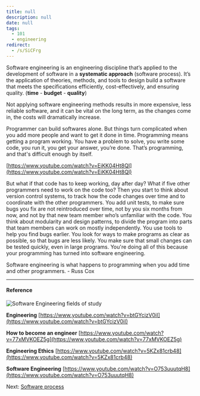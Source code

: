 ```yaml
---
title: null
description: null
date: null
tags:
  - 101
  - engineering
redirect:
  - /s/SiCFrg
---
```


Software engineering is an engineering discipline that’s applied to the development of software in a **systematic approach** (software process). It’s the application of theories, methods, and tools to design build a software that meets the specifications efficiently, cost-effectively, and ensuring quality. (**time** - **budget** - **quality**)

Not applying software engineering methods results in more expensive, less reliable software, and it can be vital on the long term, as the changes come in, the costs will dramatically increase.

Programmer can build softwares alone. But things turn complicated when you add more people and want to get it done in time. Programming means getting a program working. You have a problem to solve, you write some code, you run it, you get your answer, you’re done. That’s programming, and that's difficult enough by itself.

[https://www.youtube.com/watch?v=EiKK04Ht8QI](https://www.youtube.com/watch?v=EiKK04Ht8QI)

But what if that code has to keep working, day after day? What if five other programmers need to work on the code too? Then you start to think about version control systems, to track how the code changes over time and to coordinate with the other programmers. You add unit tests, to make sure bugs you fix are not reintroduced over time, not by you six months from now, and not by that new team member who’s unfamiliar with the code. You think about modularity and design patterns, to divide the program into parts that team members can work on mostly independently. You use tools to help you find bugs earlier. You look for ways to make programs as clear as possible, so that bugs are less likely. You make sure that small changes can be tested quickly, even in large programs. You're doing all of this because your programming has turned into software engineering.

Software engineering is what happens to programming when you add time and other programmers. - Russ Cox

---

#### Reference

![Software Engineering fields of study](https://s3-ap-southeast-1.amazonaws.com/dwarvesf-outline/uploads/34adb8ba-29bc-4ab8-b128-fea45fade09c/3e894895-6860-4735-b613-38197531fa30/study.png)

**Engineering** [https://www.youtube.com/watch?v=btGYcizV0iI](https://www.youtube.com/watch?v=btGYcizV0iI)

**How to become an engineer** [https://www.youtube.com/watch?v=77xMVKOEZ5g](https://www.youtube.com/watch?v=77xMVKOEZ5g)

**Engineering Ethics** [https://www.youtube.com/watch?v=5KZx81crb48](https://www.youtube.com/watch?v=5KZx81crb48)

**Software Engineering** [https://www.youtube.com/watch?v=O753uuutqH8](https://www.youtube.com/watch?v=O753uuutqH8)

Next: [Software process](https://outline.d.foundation/doc/software-process-OsdIN0Utsh)
